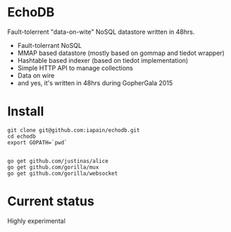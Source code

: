 EchoDB
===================
Fault-tolerrent "data-on-wite" NoSQL datastore written in 48hrs.

* Fault-tolerrant NoSQL
* MMAP based datastore (mostly based on gommap and tiedot wrapper)
* Hashtable based indexer (based on tiedot implementation)
* Simple HTTP API to manage collections
* Data on wire
* and yes, it's written in 48hrs during GopherGala 2015

Install
===================
```
git clone git@github.com:iapain/echodb.git
cd echodb
export GOPATH=`pwd`


go get github.com/justinas/alice
go get github.com/gorilla/mux
go get github.com/gorilla/websocket
```

Current status
==================
Highly experimental

